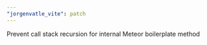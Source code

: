 ```yaml
---
"jorgenvatle_vite": patch
---
```


Prevent call stack recursion for internal Meteor boilerplate method
